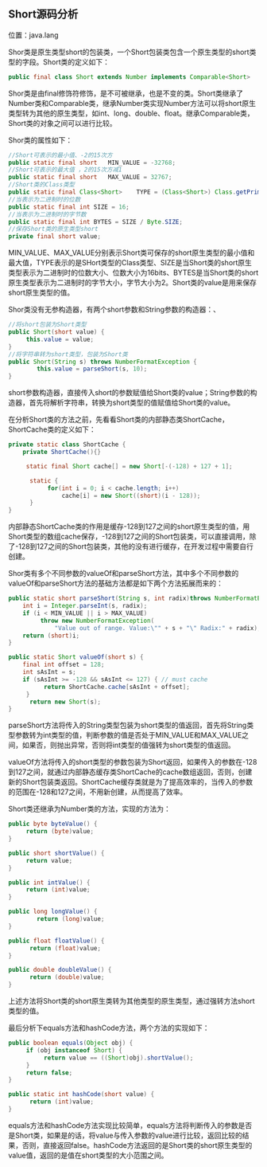## Short源码分析

位置：java.lang

Shor类是原生类型short的包装类，一个Short包装类包含一个原生类型的short类型的字段。Short类的定义如下：

```java
public final class Short extends Number implements Comparable<Short>
```

Shor类是由final修饰符修饰，是不可被继承，也是不变的类。Short类继承了Number类和Comparable类，继承Number类实现Number方法可以将short原生类型转为其他的原生类型，如int、long、double、float。继承Comparable类，Short类的对象之间可以进行比较。

Shor类的属性如下：

```java
//Short可表示的最小值、-2的15次方
public static final short   MIN_VALUE = -32768;
//Short可表示的最大值 ，2的15次方减1
public static final short   MAX_VALUE = 32767;
//Short类的Class类型
public static final Class<Short>    TYPE = (Class<Short>) Class.getPrimitiveClass("short");
//当表示为二进制时的位数
public static final int SIZE = 16;
//当表示为二进制时的字节数
public static final int BYTES = SIZE / Byte.SIZE;
//保存Short类的原生类型short
private final short value;
```

MIN_VALUE、MAX_VALUE分别表示Short类可保存的short原生类型的最小值和最大值，TYPE表示的是SHort类型的Class类型、SIZE是当Short类的short原生类型表示为二进制时的位数大小、位数大小为16bits、BYTES是当Short类的short原生类型表示为二进制时的字节大小，字节大小为2。Short类的value是用来保存short原生类型的值。

Shor类没有无参构造器，有两个short参数和String参数的构造器：、

```java
//将short包装为Short类型
public Short(short value) {
     this.value = value;
}
//将字符串转为short类型，包装为Short类
public Short(String s) throws NumberFormatException {
        this.value = parseShort(s, 10);
}
```

short参数构造器，直接传入short的参数赋值给Short类的value；String参数的构造器，首先将解析字符串，转换为short类型的值赋值给Short类的value。

在分析Short类的方法之前，先看看Short类的内部静态类ShortCache，ShortCache类的定义如下：

```java
private static class ShortCache {
    private ShortCache(){}

     static final Short cache[] = new Short[-(-128) + 127 + 1];

      static {
           for(int i = 0; i < cache.length; i++)
               cache[i] = new Short((short)(i - 128));
      }
}
```

内部静态ShortCache类的作用是缓存-128到127之间的short原生类型的值，用Short类型的数组cache保存，-128到127之间的Short包装类，可以直接调用，除了-128到127之间的Short包装类，其他的没有进行缓存，在开发过程中需要自行创建。

Shor类有多个不同参数的valueOf和parseShort方法，其中多个不同参数的valueOf和parseShort方法的基础方法都是如下两个方法拓展而来的：

```java
public static short parseShort(String s, int radix)throws NumberFormatException {
    int i = Integer.parseInt(s, radix);
    if (i < MIN_VALUE || i > MAX_VALUE)
         throw new NumberFormatException(
             "Value out of range. Value:\"" + s + "\" Radix:" + radix);
    return (short)i;
}

public static Short valueOf(short s) {
    final int offset = 128;
    int sAsInt = s;
    if (sAsInt >= -128 && sAsInt <= 127) { // must cache
          return ShortCache.cache[sAsInt + offset];
     }
      return new Short(s);
}
```

parseShort方法将传入的String类型包装为short类型的值返回，首先将String类型参数转为int类型的值，判断参数的值是否处于MIN_VALUE和MAX_VALUE之间，如果否，则抛出异常，否则将int类型的值强转为short类型的值返回。

valueOf方法将传入的short类型的参数包装为Short返回，如果传入的参数在-128到127之间，就通过内部静态缓存类ShortCache的cache数组返回，否则，创建新的Short包装类返回。ShortCache缓存类就是为了提高效率的，当传入的参数的范围在-128和127之间，不用新创建，从而提高了效率。

Short类还继承为Number类的方法，实现的方法为：

```java
public byte byteValue() {
     return (byte)value;
}

public short shortValue() {
     return value;
}

public int intValue() {
     return (int)value;
}

public long longValue() {
        return (long)value;
}

public float floatValue() {
      return (float)value;
}

public double doubleValue() {
      return (double)value;
}
```

上述方法将Short类的short原生类转为其他类型的原生类型，通过强转方法short类型的值。

最后分析下equals方法和hashCode方法，两个方法的实现如下：

```java
public boolean equals(Object obj) {
     if (obj instanceof Short) {
          return value == ((Short)obj).shortValue();
     }
     return false;
}

public static int hashCode(short value) {
      return (int)value;
}
```

equals方法和hashCode方法实现比较简单，equals方法将判断传入的参数是否是Short类，如果是的话，将value与传入参数的value进行比较，返回比较的结果，否则，直接返回false。hashCode方法返回的是Short类的short原生类型的value值，返回的是值在short类型的大小范围之间。